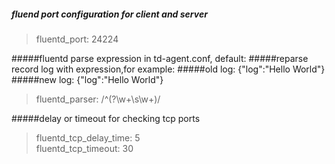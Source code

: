 ##### fluend port configuration for client and server
  >fluentd_port: 24224

#####fluentd parse expression in td-agent.conf, default:
#####reparse record log with expression,for example:
#####old log:  {"log":"Hello World"}
#####new log:  {"log":"Hello World"}
  >fluentd_parser: /^(?<log>\w+\s\w+)/

#####delay or timeout for checking tcp ports
  >fluentd_tcp_delay_time: 5  
  >fluentd_tcp_timeout: 30
